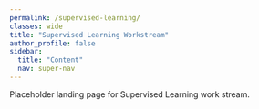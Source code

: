 ```yaml
---
permalink: /supervised-learning/
classes: wide
title: "Supervised Learning Workstream"
author_profile: false
sidebar:
  title: "Content"
  nav: super-nav
---
```


Placeholder landing page for Supervised Learning work stream.
